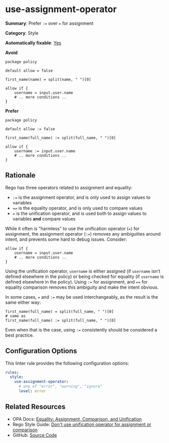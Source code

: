 # use-assignment-operator

**Summary**: Prefer `:=` over `=` for assignment

**Category**: Style

**Automatically fixable**: [Yes](https://openpolicyagent.org/projects/regal/fixing)

**Avoid**
```rego
package policy

default allow = false

first_name(name) = split(name, " ")[0]

allow if {
    username = input.user.name
    # .. more conditions ..
}
```

**Prefer**
```rego
package policy

default allow := false

first_name(full_name) := split(full_name, " ")[0]

allow if {
    username := input.user.name
    # .. more conditions ..
}
```

## Rationale

Rego has three operators related to assignment and equality:

- `:=` is the assignment operator, and is only used to assign values to variables
- `==` is the equality operator, and is only used to compare values
- `=` is the unification operator, and is used both to assign values to variables **and** compare values

While it often is "harmless" to use the unification operator (`=`) for assignment, the assignment operator (`:=`)
removes any ambiguities around intent, and prevents some hard to debug issues. Consider:

```rego
allow if {
    username = input.user.name
    # .. more conditions ..
}
```

Using the unification operator, `username` is either assigned (if `username` isn't defined elsewhere in the
policy) or being checked for equality (if `username` is defined elsewhere in the policy). Using `:=` for assignment,
and `==` for equality comparison removes this ambiguity and make the intent obvious.

In some cases, `=` and `:=` may be used interchangeably, as the result is the same either way:

```rego
first_name(full_name) = split(full_name, " ")[0]
# same as
first_name(full_name) := split(full_name, " ")[0]
```

Even when that is the case, using `:=` consistently should be considered a best practice.

## Configuration Options

This linter rule provides the following configuration options:

```yaml
rules:
  style:
    use-assignment-operator:
      # one of "error", "warning", "ignore"
      level: error
```

## Related Resources

- OPA Docs: [Equality: Assignment, Comparison, and Unification](https://www.openpolicyagent.org/docs/policy-language/#equality-assignment-comparison-and-unification)
- Rego Style Guide: [Don't use unification operator for assignment or comparison](https://openpolicyagent.org/docs/style-guide#dont-use-unification-operator-for-assignment-or-comparison)
- GitHub: [Source Code](https://github.com/open-policy-agent/regal/blob/main/bundle/regal/rules/style/use-assignment-operator/use_assignment_operator.rego)
